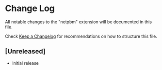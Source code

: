 # Change Log

All notable changes to the "netpbm" extension will be documented in this file.

Check [Keep a Changelog](http://keepachangelog.com/) for recommendations on how to structure this file.

## [Unreleased]

- Initial release